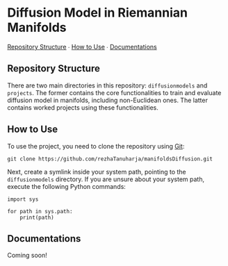 <div align="left">
  <h1>Diffusion Model in Riemannian Manifolds</h1>
  <p>
    <a href="#structure">Repository Structure</a>
    ∙
    <a href="#instructions">How to Use</a>
    ∙
    <a href="#documentations">Documentations</a>
  </p>
</div>

<div>
  <h2 id="structure", align="left">Repository Structure</h2>
  <p>
    There are two main directories in this repository: <code>diffusionmodels</code> and <code>projects</code>.
    The former contains the core functionalities to train and evaluate diffusion model in manifolds, including non-Euclidean ones.
    The latter contains worked projects using these functionalities.
  </p>
</div>

<div id="instructions", align="left">
  <h2>How to Use</h2>
  <p>
    To use the project, you need to clone the repository using <a href="https://git-scm.com" target="_blank">Git</a>:
  </p>
  <pre><code class="language-bash"><!--
  -->git clone https://github.com/rezhaTanuharja/manifoldsDiffusion.git<!--
  --></code></pre>
  <p>
    Next, create a symlink inside your system path, pointing to the <code>diffusionmodels</code> directory.
    If you are unsure about your system path, execute the following Python commands:
  </p>
  <pre><code class="language-python"><!--
  -->import sys<br><br><!--
  -->for path in sys.path:
  &nbsp print(path)<!--
  --></code></pre>

  <!-- <p>
    Next, we need to do the following steps (please see detailed instructions):
  </p>

  <ol>
    <li>Download datasets from <a href="https://amass.is.tue.mpg.de" target="_blank">AMASS</a> (<b>A</b>rchive of <b>M</b>otion Capture <b>A</b>s <b>S</b>urface <b>S</b>hapes)</li>
    <li>Preprocess datasets: unpack compressed files and store the data as tensors</li>
    <li>Do some Deep Learnings and save the world!</li>
  </ol>

  <p>More is coming!</p> -->

  <!-- <div>
    <h3>Download datasets from AMASS</h3>
  </div>

  <div>
    <h3>Preprocess Datasets</h3>
  </div>

  <div>
    <h3>Save the World</h3>
  </div> -->

</div>

<div id="documentations", align="left">
  <h2>Documentations</h2>
  <p>Coming soon!</p>
</div>